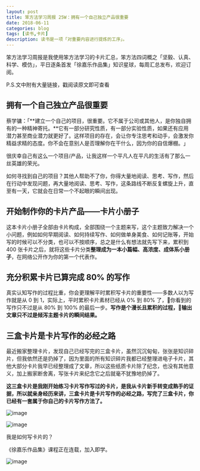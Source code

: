 ```yaml
---
layout: post
title: 笨方法学习周报 25W：拥有一个自己独立产品很重要
date: 2018-06-11
categories: blog
tags: [读书,卡片]
description: 读书是一项「对重要内容进行提炼的工序」。
---
```


笨方法学习周报是我使用笨方法学习的卡片汇总，笨方法四词概之「坚毅、认真、科学、模仿」，平日逐条首发「徐嘉乐作品集」知识星球，每周汇总发布，欢迎订阅。

P.S.文中附有大量链接，戳阅读原文即可查看

## 拥有一个自己独立产品很重要

蔡学镛：「**建立一个自己的项目，很重要。它不属于公司或其他人，是你独自拥有的一种精神寄托。**它有一部分研究性质，有一部分实验性质，如果还有应用潜力甚至商业潜力就更好了。这样项目的存在，会让你专注思考和动手，会激发你精益求精的态度。你不会在意别人是否理解你在干什么，因为你的自信爆棚。 ​」

很庆幸自己有这么一个项目/产品，让我这样一个平凡人在平凡的生活有了那么一丝英雄的荣光。

如何寻找到自己的项目？其他人帮助不了你，你得大量地阅读、思考、写作，然后在行动中发现问题，再大量地阅读、思考、写作，这条路线不断反复螺旋上升，直至有一天，它就会在日常一个不起眼的瞬间出现。

## 开始制作你的卡片产品——卡片小册子

这本卡片小册子全部由卡片构成，全部围绕一个主题来写，这个主题致力解决一个小问题，例如如何早期阅读、如何持续写作、如何做单身美食、如何记账等，开始写的时候可以不分类，也可以不按顺序，总之是什么有想法就先写下来，累积到 400 张卡片之后，就将这些卡片分类**整理成为一本小篇幅、高浓度、成体系小册子**，在网络公开作为你的第一个代表作。

## 充分积累卡片已算完成 80% 的写作

真实认知写作的过程比重，你会更理解平时累积写卡片的重要性——多数人以为写作就是从 0 到 1，实际上，平时累积卡片素材已经从 0% 到 80% 了，你看到的写作只不过是从 80% 到 100% 的最后一步。**写作是个漫长且累积的过程，输出文章只不过是倾泻主题卡片的瞬间结果。**

## 三盒卡片是卡片写作的必经之路

最近搬家整理卡片，发现自己已经写完的三盒卡片，虽然沉沉甸甸，张张是知识碎片，但我依然还是扔掉了，因为里面的所有知识碎片我都已经整理进电子卡片，其他大部分卡片我早已经整理成了文章，所以这些纸质卡片除了纪念，也没有其他意义，加上搬家断舍离，写张卡片来纪念它之后就毫不犹豫地扔掉了。

**这三盒卡片是我刚开始练习卡片写作写过的卡片，是我从卡片新手转变成熟手的证据，所以就亲身经历来讲，三盒卡片是卡片写作的必经之路，写完了三盒卡片，你已经有一套属于你自己的卡片写作方法了。**

![image](http://upload-images.jianshu.io/upload_images/32598-f9e7abf9c8905e7c?imageMogr2/auto-orient/strip%7CimageView2/2/w/1240)

![image](http://upload-images.jianshu.io/upload_images/32598-a37bfaaefddf4509?imageMogr2/auto-orient/strip%7CimageView2/2/w/1240)

我是如何写卡片的？

《徐嘉乐作品集》课程正在连载，加入即学。

![image](http://upload-images.jianshu.io/upload_images/32598-97be72f4ca85326b?imageMogr2/auto-orient/strip%7CimageView2/2/w/1240)










